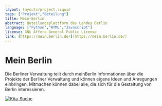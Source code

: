 ```yaml
---
layout: layouts/project.liquid
tags: ["Projekt","Beteilung"]
title: Mein-Berlin
abstract: Beteilungsplattform des Landes Berlin
language: ["Python","HTML","Javascript"] 
license: GNU Affero General Public License
link: [https://mein.berlin.de/](https://mein.berlin.de/)
---
```


# Mein Berlin

Die Berliner Verwaltung teilt durch meinBerlin Informationen über die Projekte der Berliner Verwaltung und können eigene Ideen und Anregungen einbringen. Mitmachen können dabei alle, die sich für die Gestaltung von Berlin interessieren.

[![Kita-Suche](/assets/images/projects/meinBerlin.png)](https://mein.berlin.de/)


